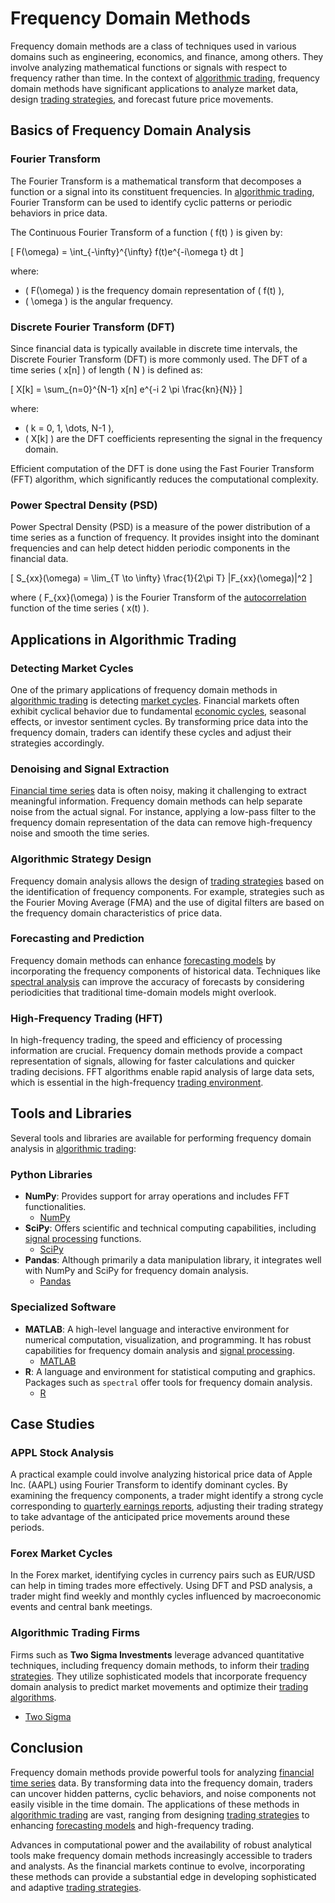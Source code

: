 # Frequency Domain Methods

Frequency domain methods are a class of techniques used in various domains such as engineering, economics, and finance, among others. They involve analyzing mathematical functions or signals with respect to frequency rather than time. In the context of [algorithmic trading](../a/algorithmic_trading.md), frequency domain methods have significant applications to analyze market data, design [trading strategies](../t/trading_strategies.md), and forecast future price movements.

## Basics of Frequency Domain Analysis

### Fourier Transform
The Fourier Transform is a mathematical transform that decomposes a function or a signal into its constituent frequencies. In [algorithmic trading](../a/algorithmic_trading.md), Fourier Transform can be used to identify cyclic patterns or periodic behaviors in price data.

The Continuous Fourier Transform of a function \( f(t) \) is given by:

\[ F(\omega) = \int_{-\infty}^{\infty} f(t)e^{-i\omega t} dt \]

where:
- \( F(\omega) \) is the frequency domain representation of \( f(t) \),
- \( \omega \) is the angular frequency.

### Discrete Fourier Transform (DFT)
Since financial data is typically available in discrete time intervals, the Discrete Fourier Transform (DFT) is more commonly used. The DFT of a time series \( x[n] \) of length \( N \) is defined as:

\[ X[k] = \sum_{n=0}^{N-1} x[n] e^{-i 2 \pi \frac{kn}{N}} \]

where:
- \( k = 0, 1, \dots, N-1 \),
- \( X[k] \) are the DFT coefficients representing the signal in the frequency domain.

Efficient computation of the DFT is done using the Fast Fourier Transform (FFT) algorithm, which significantly reduces the computational complexity.

### Power Spectral Density (PSD)
Power Spectral Density (PSD) is a measure of the power distribution of a time series as a function of frequency. It provides insight into the dominant frequencies and can help detect hidden periodic components in the financial data.

\[ S_{xx}(\omega) = \lim_{T \to \infty} \frac{1}{2\pi T} |F_{xx}(\omega)|^2 \]

where \( F_{xx}(\omega) \) is the Fourier Transform of the [autocorrelation](../a/autocorrelation.md) function of the time series \( x(t) \).

## Applications in Algorithmic Trading

### Detecting Market Cycles
One of the primary applications of frequency domain methods in [algorithmic trading](../a/algorithmic_trading.md) is detecting [market cycles](../m/market_cycles.md). Financial markets often exhibit cyclical behavior due to fundamental [economic cycles](../e/economic_cycles.md), seasonal effects, or investor sentiment cycles. By transforming price data into the frequency domain, traders can identify these cycles and adjust their strategies accordingly.

### Denoising and Signal Extraction
[Financial time series](../f/financial_time_series.md) data is often noisy, making it challenging to extract meaningful information. Frequency domain methods can help separate noise from the actual signal. For instance, applying a low-pass filter to the frequency domain representation of the data can remove high-frequency noise and smooth the time series.

### Algorithmic Strategy Design
Frequency domain analysis allows the design of [trading strategies](../t/trading_strategies.md) based on the identification of frequency components. For example, strategies such as the Fourier Moving Average (FMA) and the use of digital filters are based on the frequency domain characteristics of price data.

### Forecasting and Prediction
Frequency domain methods can enhance [forecasting models](../f/forecasting_models.md) by incorporating the frequency components of historical data. Techniques like [spectral analysis](../s/spectral_analysis.md) can improve the accuracy of forecasts by considering periodicities that traditional time-domain models might overlook.

### High-Frequency Trading (HFT)
In high-frequency trading, the speed and efficiency of processing information are crucial. Frequency domain methods provide a compact representation of signals, allowing for faster calculations and quicker trading decisions. FFT algorithms enable rapid analysis of large data sets, which is essential in the high-frequency [trading environment](../t/trading_environment.md).

## Tools and Libraries

Several tools and libraries are available for performing frequency domain analysis in [algorithmic trading](../a/algorithmic_trading.md):

### Python Libraries
- **NumPy**: Provides support for array operations and includes FFT functionalities.
  - [NumPy](https://numpy.org/)
- **SciPy**: Offers scientific and technical computing capabilities, including [signal processing](../s/signal_processing_in_trading.md) functions.
  - [SciPy](https://www.scipy.org/)
- **Pandas**: Although primarily a data manipulation library, it integrates well with NumPy and SciPy for frequency domain analysis.
  - [Pandas](https://pandas.pydata.org/)

### Specialized Software
- **MATLAB**: A high-level language and interactive environment for numerical computation, visualization, and programming. It has robust capabilities for frequency domain analysis and [signal processing](../s/signal_processing_in_trading.md).
  - [MATLAB](https://www.mathworks.com/products/matlab.html)
- **R**: A language and environment for statistical computing and graphics. Packages such as `spectral` offer tools for frequency domain analysis.
  - [R](https://www.r-project.org/)

## Case Studies

### APPL Stock Analysis
A practical example could involve analyzing historical price data of Apple Inc. (AAPL) using Fourier Transform to identify dominant cycles. By examining the frequency components, a trader might identify a strong cycle corresponding to [quarterly earnings reports](../q/quarterly_earnings_reports.md), adjusting their trading strategy to take advantage of the anticipated price movements around these periods.

### Forex Market Cycles
In the Forex market, identifying cycles in currency pairs such as EUR/USD can help in timing trades more effectively. Using DFT and PSD analysis, a trader might find weekly and monthly cycles influenced by macroeconomic events and central bank meetings.

### Algorithmic Trading Firms
Firms such as **Two Sigma Investments** leverage advanced quantitative techniques, including frequency domain methods, to inform their [trading strategies](../t/trading_strategies.md). They utilize sophisticated models that incorporate frequency domain analysis to predict market movements and optimize their [trading algorithms](../t/trading_algorithms.md).
- [Two Sigma](https://www.twosigma.com/)

## Conclusion

Frequency domain methods provide powerful tools for analyzing [financial time series](../f/financial_time_series.md) data. By transforming data into the frequency domain, traders can uncover hidden patterns, cyclic behaviors, and noise components not easily visible in the time domain. The applications of these methods in [algorithmic trading](../a/algorithmic_trading.md) are vast, ranging from designing [trading strategies](../t/trading_strategies.md) to enhancing [forecasting models](../f/forecasting_models.md) and high-frequency trading.

Advances in computational power and the availability of robust analytical tools make frequency domain methods increasingly accessible to traders and analysts. As the financial markets continue to evolve, incorporating these methods can provide a substantial edge in developing sophisticated and adaptive [trading strategies](../t/trading_strategies.md).